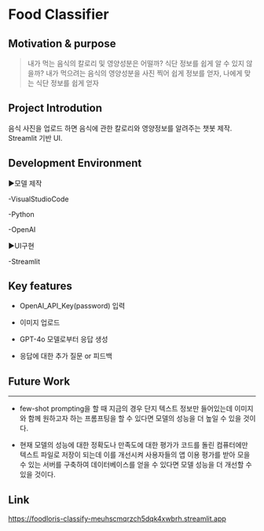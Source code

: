 Food Classifier
=================


## Motivation & purpose
> 내가 먹는 음식의 칼로리 및 영양성분은 어떨까? 식단 정보를 쉽게 알 수 있지 않을까?
> 내가 먹으려는 음식의 영양성분을 사진 찍어 쉽게 정보를 얻자, 나에게 맞는 식단 정보를 쉽게 얻자 


Project Introdution
----------------

음식 사진을 업로드 하면 음식에 관한 칼로리와 영양정보를 알려주는 챗봇 제작. 
Streamlit 기반 UI.


Development Environment
---------------


▶모델 제작

-VisualStudioCode

-Python

-OpenAI


▶UI구현

-Streamlit


Key features
-------------


- OpenAI_API_Key(password) 입력

- 이미지 업로드

- GPT-4o 모델로부터 응답 생성

- 응답에 대한 추가 질문 or 피드백


## Future Work
------------

- few-shot prompting을 할 때 지금의 경우 단지 텍스트 정보만 들어있는데 이미지와 함께 원하고자 하는 프롬프팅을 할 수 있다면 모델의 성능을 더 높일 수 있을 것이다.

- 현재 모델의 성능에 대한 정확도나 만족도에 대한 평가가 코드를 돌린 컴퓨터에만 텍스트 파일로 저장이 되는데 이를 개선시켜 사용자들의 앱 이용 평가를 받아 모을 수 있는 서버를 구축하여 데이터베이스를 얻을 수 있다면 모델 성능을 더 개선할 수 있을 것이다.


Link
-----------
https://foodloris-classify-meuhscmqrzch5dqk4xwbrh.streamlit.app
